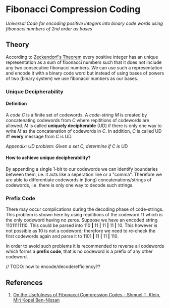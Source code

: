 # Fibonacci Compression Coding
*Universal Code for encoding positive integers into binary code words using fibonacci numbers of 2nd order as bases*

## Theory
According to [Zeckendorf's Theorem](http://en.wikipedia.org/wiki/Zeckendorf%27s_theorem) every positive integer has an unique representation as a sum of fibonacci numbers such that it does not include any two consecutive fibonacci numbers. We can use such a representation and encode it with a binary code word but instead of using bases of powers of two (binary system) we use fibonacci numbers as our bases.

### Unique Decipherability
#### Definition
A *code C* is a finite set of codewords. A *code-string M* is created by concatenating codewords from *C* where repititions of codewords are allowed. *M* is called **uniquely decipherable** (UD) if there is only one way to write *M* as the concatenation of codewords in *C*. 
In addition, *C* is called UD iff **every** message from *C* is UD.

*Appendix: UD problem: Given a set C, determine if C is UD.*

#### How to achieve unique decipherability?
By appending a single 1-bit to our codewords we can identify boundaries between them, i.e. it acts like a seperation line or a "comma". Therefore we are able to differentiate codewords in (long) concatenations/strings of codewords, i.e. there is only one way to decode such strings.

### Prefix Code
There may occur complications during the decoding phase of code-strings. This problem is shown here by using repititions of the codeword 11 which is the only codeword having no zeros.
Suppose we have an encoded string 11011111110. This could be parsed into 110 **|** 11 **|** 11 **|** 11 **|** 10. This however is not possible as 10 is not a codeword; therefore we need to re-check the first codewords again and parse it to 1101 **|** 11 **|** 11 **|** 110.

In order to avoid such problems it is recommended to reverse all codewords which forms a **prefix code**, that is no codeword is a prefix of any other codeword.

// TODO: how to encode/decode/efficiency??

## References
1. [On the Usefulness of Fibonacci Compression Codes - Shmuel T. Klein, Miri Kopel Ben-Nissan](http://u.cs.biu.ac.il/~tomi/Postscripts/fib-rev.pdf)